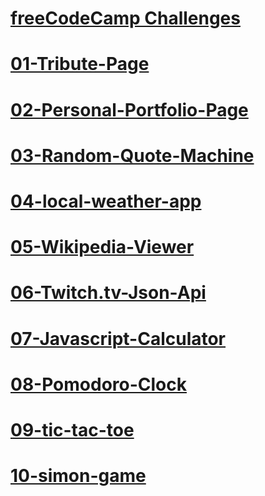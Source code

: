# [freeCodeCamp Challenges](http://codepen.io/TdMichael/)

# [01-Tribute-Page](http://codepen.io/TdMichael/full/jVGGoX/)

# [02-Personal-Portfolio-Page](http://codepen.io/TdMichael/full/pNdVbg/)

# [03-Random-Quote-Machine]()

# [04-local-weather-app]()

# [05-Wikipedia-Viewer]()

# [06-Twitch.tv-Json-Api]()

# [07-Javascript-Calculator]()

# [08-Pomodoro-Clock]()

# [09-tic-tac-toe]()

# [10-simon-game]()


